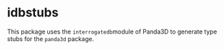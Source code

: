 # idbstubs

This package uses the `interrogatedb`module of Panda3D to generate type stubs
for the `panda3d` package.
